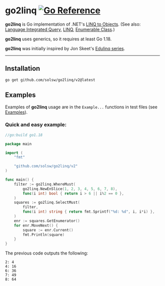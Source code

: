 go2linq
[![Go Reference](https://pkg.go.dev/badge/github.com/solsw/go2linq.svg)](https://pkg.go.dev/github.com/solsw/go2linq/v2)
====

**go2linq** is Go implementation of .NET's 
[LINQ to Objects](https://docs.microsoft.com/dotnet/csharp/programming-guide/concepts/linq/linq-to-objects).
(See also: [Language Integrated Query](https://en.wikipedia.org/wiki/Language_Integrated_Query),
[LINQ](https://docs.microsoft.com/en-us/dotnet/csharp/programming-guide/concepts/linq/),
[Enumerable Class](https://docs.microsoft.com/dotnet/api/system.linq.enumerable).)

**go2linq** uses generics, so it requires at least Go 1.18.

**go2linq** was initially inspired by Jon Skeet's [Edulinq series](https://codeblog.jonskeet.uk/category/edulinq/).

---

## Installation

```
go get github.com/solsw/go2linq/v2@latest
```

## Examples

Examples of **go2linq** usage are in the `Example...` functions in test files
(see [Examples](https://pkg.go.dev/github.com/solsw/go2linq/v2#pkg-examples)).

### Quick and easy example:

```go
//go:build go1.18

package main

import (
	"fmt"

	"github.com/solsw/go2linq/v2"
)

func main() {
	filter := go2linq.WhereMust(
		go2linq.NewEnSlice(1, 2, 3, 4, 5, 6, 7, 8),
		func(i int) bool { return i > 6 || i%2 == 0 },
	)
	squares := go2linq.SelectMust(
		filter,
		func(i int) string { return fmt.Sprintf("%d: %d", i, i*i) },
	)
	enr := squares.GetEnumerator()
	for enr.MoveNext() {
		square := enr.Current()
		fmt.Println(square)
	}
}
```

The previous code outputs the following:
```
2: 4
4: 16
6: 36
7: 49
8: 64
```
